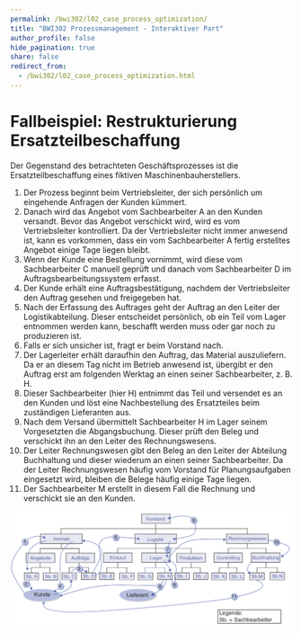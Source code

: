 ```yaml
---
permalink: /bwi302/l02_case_process_optimization/
title: "BWI302 Prozessmanagement - Interaktiver Part"
author_profile: false
hide_pagination: true
share: false
redirect_from: 
  - /bwi302/l02_case_process_optimization.html
---
```


Fallbeispiel: Restrukturierung Ersatzteilbeschaffung
======

Der Gegenstand des betrachteten Geschäftsprozesses ist die Ersatzteilbeschaffung
eines fiktiven Maschinenbauherstellers.

1. Der Prozess beginnt beim Vertriebsleiter, der sich persönlich um eingehende Anfragen der Kunden kümmert.
2. Danach wird das Angebot vom Sachbearbeiter A an den Kunden versandt. Bevor das Angebot verschickt wird, wird es vom Vertriebsleiter kontrolliert. Da der Vertriebsleiter nicht immer anwesend ist, kann es vorkommen, dass ein vom Sachbearbeiter A fertig erstelltes Angebot einige Tage liegen bleibt.
3. Wenn der Kunde eine Bestellung vornimmt, wird diese vom Sachbearbeiter C manuell geprüft und danach vom Sachbearbeiter D im Auftragsbearbeitungssystem erfasst.
4. Der Kunde erhält eine Auftragsbestätigung, nachdem der Vertriebsleiter den Auftrag gesehen und freigegeben hat.
5. Nach der Erfassung des Auftrages geht der Auftrag an den Leiter der Logistikabteilung. Dieser entscheidet persönlich, ob ein Teil vom Lager entnommen werden kann, beschafft werden muss oder gar noch zu produzieren ist.
6. Falls er sich unsicher ist, fragt er beim Vorstand nach.
7. Der Lagerleiter erhält daraufhin den Auftrag, das Material auszuliefern. Da er an diesem Tag nicht im Betrieb anwesend ist, übergibt er den Auftrag erst am folgenden Werktag an einen seiner Sachbearbeiter, z. B. H.
8. Dieser Sachbearbeiter (hier H) entnimmt das Teil und versendet es an den Kunden und löst eine Nachbestellung des Ersatzteiles beim zuständigen Lieferanten aus.
9. Nach dem Versand übermittelt Sachbearbeiter H im Lager seinem Vorgesetzten die Abgangsbuchung. Dieser prüft den Beleg und verschickt ihn an den Leiter des Rechnungswesens.
10. Der Leiter Rechnungswesen gibt den Beleg an den Leiter der Abteilung Buchhaltung und dieser wiederum an einen seiner Sachbearbeiter. Da der Leiter Rechnungswesen häufig vom Vorstand für Planungsaufgaben eingesetzt wird, bleiben die Belege häufig einige Tage liegen.
11. Der Sachbearbeiter M erstellt in diesem Fall die Rechnung und verschickt sie an den Kunden.

![Prozessoptimierung Fallbeispiel](/images/bwi302/processoptimization_case.png)

